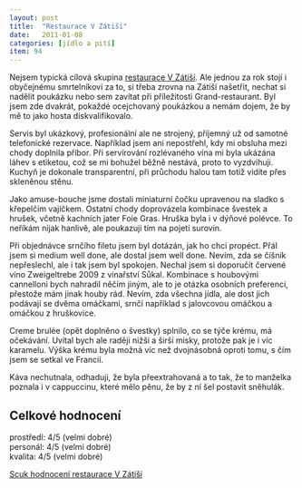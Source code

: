 ```yaml
---
layout: post
title:  "Restaurace V Zátiší"
date:   2011-01-08
categories: [jídlo a pití]
item: 94
---
```

Nejsem typická cílová skupina [restaurace V Zátiší](http://www.zatisigroup.cz/cs/vzatisi/). Ale jednou za rok stojí i obyčejnému smrtelníkovi 
za to, si třeba zrovna na Zátiší 
našetřit, nechat si nadělit poukázku nebo sem zavítat při příležitosti Grand-restaurant. Byl jsem zde dvakrát, pokaždé ocejchovaný poukázkou a nemám dojem, že by mě to jako hosta diskvalifikovalo.
<!--more-->

Servis byl ukázkový, profesionální ale ne strojený, příjemný už od samotné telefonické rezervace. Například jsem ani nepostřehl, kdy mi obsluha mezi chody doplnila příbor. Při servírování rozlévaného vína mi byla ukázána láhev s etiketou, což se mi bohužel běžně nestává, proto to vyzdvihuji. Kuchyň je dokonale transparentní, při průchodu halou tam totiž vidíte přes skleněnou stěnu.

Jako amuse-bouche jsme dostali miniaturní čočku upravenou na sladko s křepelčím vajíčkem. Ostatní chody doprovázela kombinace švestek a hrušek, včetně kachních jater Foie Gras. Hruška byla i v dýňové polévce. To neříkám nijak hanlivě, ale poukazuji tím na pojetí surovin.

Při objednávce srnčího filetu jsem byl dotázán, jak ho chci propéct. Přál jsem si medium well done, ale dostal jsem well done. Nevím, zda se číšník nepřeslechl, ale i tak jsem byl spokojen. Nechal jsem si doporučit červené víno Zweigeltrebe 2009 z vinařství Sůkal. Kombinace s houbovými cannelloni bych nahradil něčím jiným, ale to je otázka osobních preferencí, přestože mám jinak houby rád. Nevím, zda všechna jídla, ale dost jich podávají se dvěma omáčkami, srnčí například s jalovcovou omáčkou a omáčkou z hruškovice.

Creme brulée (opět doplněno o švestky) splnilo, co se týče krému, má očekávání. Uvítal bych ale raději nižší a širší misky, protože pak je i víc karamelu. Výška krému byla možná víc než dvojnásobná oproti tomu, s čím jsem se setkal ve Francii.

Káva nechutnala, odhaduji, že byla přeextrahovaná a to tak, že to manželka poznala i v cappuccinu, které mělo pěnu, že by z ní šel postavit sněhulák.

Celkové hodnocení
------

prostředí: 4/5 (velmi dobré)  
personál: 4/5 (velmi dobré)  
kvalita: 4/5 (velmi dobré)

[Scuk hodnocení restaurace V Zátiší](http://www.scuk.cz/d/v-zatisi/)